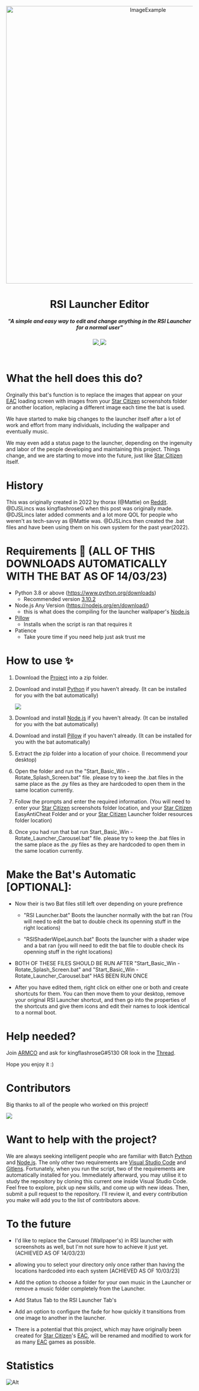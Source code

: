 <p align="center">
  <img alt="ImageExample" src="https://cdn.discordapp.com/attachments/1077537871382196314/1077537871508021278/5n69n2xv5p681.png?ex=66278dd8&is=661518d8&hm=3c891eeb3ca1b61f0aa878686892b3ce81a0c6957f884a3ff7d0807849092d4c&" width="750px">
</p>
<h1 align="center">RSI Launcher Editor</h1>

<h5 align="center">"A simple and easy way to edit and change anything in the RSI Launcher for a normal user"</h5>

<p align="center">
  <a href="https://github.com/DavidRoseLincs/SC-EAC-Screenshot-SplashScreen//releases">
    <img src="https://img.shields.io/github/v/release/DJRLincs/SC-EAC-Screenshot-SplashScreen?label=Release&logo=GitHub&sort=semver&style=for-the-badge">
  </a>
  
  <a href="https://github.com/DJRLincs/SC-EAC-Screenshot-SplashScreen/commits/master">
    <img src="https://img.shields.io/github/last-commit/DJRLincs/SC-EAC-Screenshot-SplashScreen?logo=GitHub&style=for-the-badge">
  </a>
  
  
  
</p>

<br>

# What the hell does this do?
Orginally this bat's function is to replace the images that appear on your [EAC](https://www.easy.ac/) loading screen with images from your [Star Citizen](https://robertsspaceindustries.com/enlist?referral=STAR-56VG-HCMC) screenshots folder or another location, replacing a different image each time the bat is used.

We have started to make big changes to the launcher itself after a lot of work and effort from many individuals, including the wallpaper and eventually music. 

We may even add a status page to the launcher, depending on the ingenuity and labor of the people developing and maintaining this project. Things change, and we are starting to move into the future, just like [Star Citizen](https://robertsspaceindustries.com/enlist?referral=STAR-56VG-HCMC) itself.

# History
This was originally created in 2022 by thorax (@Mattie) on [Reddit](https://www.reddit.com/r/starcitizen/comments/rkmz93/fyi_we_can_have_custom_splash_screens_now_until/). @DJSLincs was kingflashroseG when this post was originally made. @DJSLincs later added comments and a lot more QOL for people who weren't as tech-savvy as @Mattie was. @DJSLincs then created the .bat files and have been using them on his own system for the past year(2022).

# Requirements 🧾 (ALL OF THIS DOWNLOADS AUTOMATICALLY WITH THE BAT AS OF 14/03/23)
- Python 3.8 or above (https://www.python.org/downloads)
  - Recommended version [3.10.2](https://www.python.org/downloads/release/python-3102/)
- Node.js Any Version (https://nodejs.org/en/download/)
  - this is what does the compiling for the launcher wallpaper's [Node.js](https://nodejs.org/en/download/)
- [Pillow](https://pillow.readthedocs.io/en/stable/installation.html)
  - Installs when the script is ran that requires it
- Patience
  - Take youre time if you need help just ask trust me


# How to use ✨
1. Download the [Project](https://github.com/DJRLincs/SC-EAC-Screenshot-SplashScreen/releases/tag/0.0.3) into a zip folder.

2. Download and install [Python](https://www.python.org/downloads/release/python-3102/) if you haven't already. (It can be installed for you with the bat automatically)

   ![](https://i.alexflipnote.dev/2Ucs5Hf.png)

3. Download and install [Node.js](https://nodejs.org/en/download/) if you haven't already. (It can be installed for you with the bat automatically)

4. Download and install [Pillow](https://pypi.org/project/Pillow/) if you haven't already. (It can be installed for you with the bat automatically)

5. Extract the zip folder into a location of your choice. (I recommend your desktop)

6. Open the folder and run the "Start_Basic_Win - Rotate_Splash_Screen.bat" file. please try to keep the .bat files in the same place as the .py files as they are hardcoded to open them in the same location currently.

7. Follow the prompts and enter the required information. (You will need to enter your [Star Citizen](https://robertsspaceindustries.com/enlist?referral=STAR-56VG-HCMC) screenshots folder location, and your [Star Citizen](https://robertsspaceindustries.com/enlist?referral=STAR-56VG-HCMC) EasyAntiCheat Folder and or your [Star Citizen](https://robertsspaceindustries.com/enlist?referral=STAR-56VG-HCMC) Launcher folder resources folder location)

8. Once you had run that bat run Start_Basic_Win - Rotate_Launcher_Carousel.bat" file. please try to keep the .bat files in the same place as the .py files as they are hardcoded to open them in the same location currently.



# Make the Bat's Automatic [OPTIONAL]:

- Now their is two Bat files still left over depending on youre prefrence

  - "RSI Launcher.bat" Boots the launcher normally with the bat ran (You will need to edit the bat to double check its openning stuff in the right locations)

  - "RSIShaderWipeLaunch.bat" Boots the launcher with a shader wipe and a bat ran (you will need to edit the bat file to double check its openning stuff in the right locations) 

- BOTH OF THESE FILES SHOULD BE RUN AFTER "Start_Basic_Win - Rotate_Splash_Screen.bat" and "Start_Basic_Win - Rotate_Launcher_Carousel.bat" HAS BEEN RUN ONCE

- After you have edited them, right click on either one or both and create shortcuts for them. You can then move them to your desktop, remove your original RSI Launcher shortcut, and then go into the properties of the shortcuts and give them icons and edit their names to look identical to a normal boot.


# Help needed?
Join [ARMCO](https://discord.gg/armco) and ask for kingflashroseG#5130 OR look in the [Thread](https://discord.com/channels/222052888531173386/1077537871382196314).

Hope you enjoy it :)

# Contributors
Big thanks to all of the people who worked on this project!

<a href="https://github.com/DJRLincs/SC-EAC-Screenshot-SplashScreen/graphs/contributors">
  <img src="https://contrib.rocks/image?repo=DJRLincs/SC-EAC-Screenshot-SplashScreen" />
</a>

# Want to help with the project?
We are always seeking intelligent people who are familiar with Batch [Python](https://www.python.org/downloads/release/python-3102/) and [Node.js](https://nodejs.org/en/download/). The only other two requirements are [Visual Studio Code](https://code.visualstudio.com/download) and [Gitlens](https://marketplace.visualstudio.com/items?itemName=eamodio.gitlens). Fortunately, when you run the script, two of the requirements are automatically installed for you. Immediately afterward, you may utilise it to study the repository by cloning this current one inside Visual Studio Code. Feel free to explore, pick up new skills, and come up with new ideas. Then, submit a pull request to the repository. I'll review it, and every contribution you make will add you to the list of contributors above.


# To the future
- I'd like to replace the Carousel (Wallpaper's) in RSI launcher with screenshots as well, but I'm not sure how to achieve it just yet. (ACHIEVED AS OF 14/03/23)

- allowing you to select your directory only once rather than having the locations hardcoded into each system [ACHIEVED AS OF 10/03/23]

- Add the option to choose a folder for your own music in the Launcher or remove a music folder completely from the Launcher.

- Add Status Tab to the RSI Launcher Tab's 

- Add an option to configure the fade for how quickly it transitions from one image to another in the launcher.

- There is a potential that this project, which may have originally been created for [Star Citizen](https://robertsspaceindustries.com/enlist?referral=STAR-56VG-HCMC)'s [EAC](https://www.easy.ac/), will be renamed and modified to work for as many [EAC](https://www.easy.ac/) games as possible.

# Statistics

![Alt](https://repobeats.axiom.co/api/embed/2d3835c88c0331b8e22a2fa12597c52b32adb6b7.svg "Repobeats analytics image")

